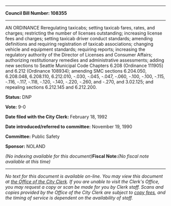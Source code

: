

********

**Council Bill Number: 108355**
********

 AN ORDINANCE Reregulating taxicabs; setting taxicab fares, rates, and charges; restricting the number of licenses outstanding; increasing license fees and charges; setting taxicab driver conduct standards; amending definitions and requiring registration of taxicab associations; changing vehicle and equipment standards; requiring reports; increasing the regulatory authority of the Director of Licenses and Consumer Affairs; authorizing restitutionary remedies and administrative assessments; adding new sections to Seattle Municipal Code Chapters 6.208 (Ordinance 111905) and 6.212 (Ordinance 108934); amending SMC sections 6.204.050, 6.208.048, 6.208.110, 6.212.010, -.030, -.045, -.047, -.060, -.100, -.100, -.115, -.116, -.117, -.118, -.120, -.140, -.220, -.260, and -.270, and 3.02.125; and repealing sections 6.212.145 and 6.212.200.

**Status:** DNP
   
**Vote:** 9-0
   
**Date filed with the City Clerk:** February 18, 1992
   
   
**Date introduced/referred to committee:** November 19, 1990
   
**Committee:** Public Safety
   
**Sponsor:** NOLAND
   
   
_(No indexing available for this document)_**Fiscal Note:**_(No fiscal note available at this time)_
********

_No text for this document is available on-line. You may view this document at [the Office of the City Clerk](http://www.seattle.gov/leg/clerk/contactUs.htm). If you are unable to visit the Clerk's Office, you may request a copy or scan be made for you by Clerk staff. Scans and copies provided by the Office of the City Clerk are subject to [copy fees](http://clerk.seattle.gov/~public/clerkfees.htm), and the timing of service is dependent on the availability of staff._

